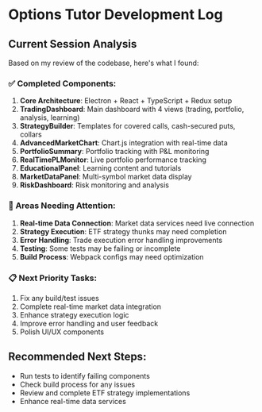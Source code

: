 # Options Tutor Development Log

## Current Session Analysis

Based on my review of the codebase, here's what I found:

### ✅ Completed Components:
1. **Core Architecture**: Electron + React + TypeScript + Redux setup
2. **TradingDashboard**: Main dashboard with 4 views (trading, portfolio, analysis, learning)
3. **StrategyBuilder**: Templates for covered calls, cash-secured puts, collars
4. **AdvancedMarketChart**: Chart.js integration with real-time data
5. **PortfolioSummary**: Portfolio tracking with P&L monitoring
6. **RealTimePLMonitor**: Live portfolio performance tracking
7. **EducationalPanel**: Learning content and tutorials
8. **MarketDataPanel**: Multi-symbol market data display
9. **RiskDashboard**: Risk monitoring and analysis

### 🔄 Areas Needing Attention:
1. **Real-time Data Connection**: Market data services need live connection
2. **Strategy Execution**: ETF strategy thunks may need completion
3. **Error Handling**: Trade execution error handling improvements
4. **Testing**: Some tests may be failing or incomplete
5. **Build Process**: Webpack configs may need optimization

### 📋 Next Priority Tasks:
1. Fix any build/test issues
2. Complete real-time market data integration
3. Enhance strategy execution logic
4. Improve error handling and user feedback
5. Polish UI/UX components

## Recommended Next Steps:
- Run tests to identify failing components
- Check build process for any issues
- Review and complete ETF strategy implementations
- Enhance real-time data services